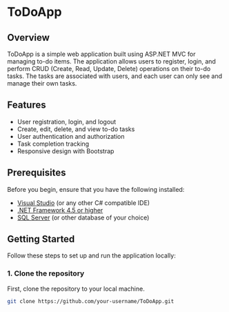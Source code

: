 # ToDoApp

## Overview
ToDoApp is a simple web application built using ASP.NET MVC for managing to-do items. The application allows users to register, login, and perform CRUD (Create, Read, Update, Delete) operations on their to-do tasks. The tasks are associated with users, and each user can only see and manage their own tasks.

## Features

- User registration, login, and logout
- Create, edit, delete, and view to-do tasks
- User authentication and authorization
- Task completion tracking
- Responsive design with Bootstrap

## Prerequisites

Before you begin, ensure that you have the following installed:

- [Visual Studio](https://visualstudio.microsoft.com/) (or any other C# compatible IDE)
- [.NET Framework 4.5 or higher](https://dotnet.microsoft.com/download/dotnet-framework)
- [SQL Server](https://www.microsoft.com/en-us/sql-server) (or other database of your choice)

## Getting Started

Follow these steps to set up and run the application locally:

### 1. Clone the repository

First, clone the repository to your local machine.

```bash
git clone https://github.com/your-username/ToDoApp.git
